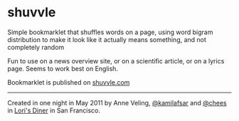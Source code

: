 # shuvvle
Simple bookmarklet that shuffles words on a page, using word bigram distribution to make it look like it actually means something, and not completely random

Fun to use on a news overview site, or on a scientific article, or on a lyrics page. Seems to work best on English.

Bookmarklet is published on [shuvvle.com](http://shuvvle.com)

---

Created in one night in May 2011 by Anne Veling, [@kamilafsar](https://github.com/kamilafsar) and [@chees](https://github.com/chees) in [Lori's Diner](http://lorisdiner.com/) in San Francisco.
